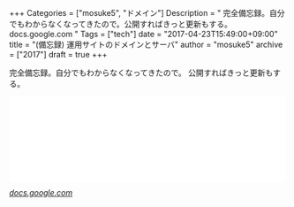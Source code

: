 +++
Categories = ["mosuke5", "ドメイン"]
Description = " 完全備忘録。自分でもわからなくなってきたので。公開すればきっと更新もする。  docs.google.com "
Tags = ["tech"]
date = "2017-04-23T15:49:00+09:00"
title = "(備忘録) 運用サイトのドメインとサーバ"
author = "mosuke5"
archive = ["2017"]
draft = true
+++

<body>
<p>完全備忘録。自分でもわからなくなってきたので。
公開すればきっと更新もする。</p>

<p><iframe src="//hatenablog-parts.com/embed?url=https%3A%2F%2Fdocs.google.com%2Fpresentation%2Fd%2F1MJ8c7QkdYl5BIp9eS3Li2viq-V-CgdpnJKWylYa_dW0%2Fedit%3Fusp%3Dsharing" title="ドメインとサーバ関連図" class="embed-card embed-webcard" scrolling="no" frameborder="0" style="display: block; width: 100%; height: 155px; max-width: 500px; margin: 10px 0px;"></iframe><cite class="hatena-citation"><a href="https://docs.google.com/presentation/d/1MJ8c7QkdYl5BIp9eS3Li2viq-V-CgdpnJKWylYa_dW0/edit?usp=sharing">docs.google.com</a></cite></p>

<!--more-->
</body>
